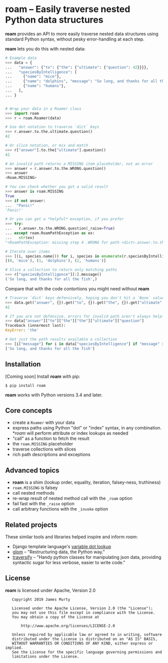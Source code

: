 # roam – Easily traverse nested Python data structures

**roam** provides an API to more easily traverse nested data structures using standard Python syntax, without pesky error-handling at each step. 

**roam** lets you do this with nested data:
```python
# Example data
>>> data = {
...   "answer": {"to": {"the": {"ultimate": {"question": 42}}}},
...   "speciesByIntelligence": [
...     {"name": "mice"},
...     {"name": "dolphins", "message": "So long, and thanks for all the fish"},
...     {"name": "humans"},
...   ],
... }


# Wrap your data in a Roamer class
>>> import roam
>>> r = roam.Roamer(data)

# Use dot notation to traverse `dict` keys
>>> r.answer.to.the.ultimate.question()
42

# Or slice notation, or mix and match
>>> r["answer"].to.the["ultimate"].question() 
42

# An invalid path returns a MISSING item placeholder, not an error 
>>> answer = r.answer.to.the.WRONG.question()
>>> answer
<Roam.MISSING>

# You can check whether you got a valid result
>>> answer is roam.MISSING
True
>>> if not answer:
...  "Panic!"
'Panic!'

# Or you can get a *helpful* exception, if you prefer  
>>> try:
...   r.answer.to.the.WRONG.question(_raise=True)
... except roam.RoamPathException as ex:
...   str(ex)
"<RoamPathException: missing step 4 .WRONG for path <dict>.answer.to.the.WRONG.question at <dict> with keys ['ultimate']>"

# Iterate over items
>>> [(i, species.name()) for i, species in enumerate(r.speciesByIntelligence)]
[(0, 'mice'), (1, 'dolphins'), (2, 'humans')]

# Slice a collection to return only matching paths
>>> r["speciesByIntelligence"][:].message()
('So long, and thanks for all the fish',)

```

Compare that with the code contortions you might need without **roam**
```python
# Traverse `dict` keys defensively, hoping you don't hit a `None` value
>>> data.get("answer", {}).get("to", {}).get("the", {}).get("ultimate", {}).get("question")
42

# If you are not defensive, errors for invalid path aren't always helpful
>>> data["answer"]["to"]["the"]["the"]["ultimate"]["question"]
Traceback (innermost last):
KeyError: 'the'

# Get just the path results available a collection
>>> [i["message"] for i in data["speciesByIntelligence"] if "message" in i]
['So long, and thanks for all the fish']

```


## Installation

[Coming soon] Install **roam** with pip:

```
$ pip install roam
``` 

**roam** works with Python versions 3.4 and later.


## Core concepts

- create a `Roamer` with your data
- express paths using Python "dot" or "index" syntax, in any combination. **roam* will perform attribute or index lookups as needed
- "call" as a function to fetch the result 
- the `roam.MISSING` placeholder
- traverse collections with slices
- rich path descriptions and exceptions


## Advanced topics

- **roam** is a shim (lookup order, equality, iteration, falsey-ness, truthiness)
- `roam.MISSING` is falsey
- call nested methods
- re-wrap result of nested method call with the `_roam` option
- fail fast with the `_raise` option
- call arbitrary functions with the `_invoke` option


## Related projects

These similar tools and libraries helped inspire and inform *roam*:

- Django template language's [variable dot lookup](https://docs.djangoproject.com/en/2.2/ref/templates/language/#variables)
- [glom](https://glom.readthedocs.io/) – "Restructuring data, the Python way."
- [traversify](https://pypi.org/project/traversify/) – "Handy python classes for manipulating json data, providing syntactic sugar for less verbose, easier to write code."


## License
 
 **roam** is licensed under Apache, Version 2.0

```text
   Copyright 2019 James Murty

   Licensed under the Apache License, Version 2.0 (the "License");
   you may not use this file except in compliance with the License.
   You may obtain a copy of the License at

       http://www.apache.org/licenses/LICENSE-2.0

   Unless required by applicable law or agreed to in writing, software
   distributed under the License is distributed on an "AS IS" BASIS,
   WITHOUT WARRANTIES OR CONDITIONS OF ANY KIND, either express or implied.
   See the License for the specific language governing permissions and
   limitations under the License.
```
